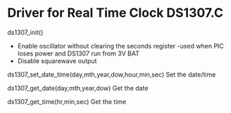 # Driver for Real Time Clock DS1307.C
                                           
ds1307_init() 
- Enable oscillator without clearing the seconds register 
-used when PIC loses power and DS1307 run from 3V BAT
 - Disable squarewave output 

ds1307_set_date_time(day,mth,year,dow,hour,min,sec)  Set the date/time  

ds1307_get_date(day,mth,year,dow)               Get the date 

ds1307_get_time(hr,min,sec)                     Get the time    

